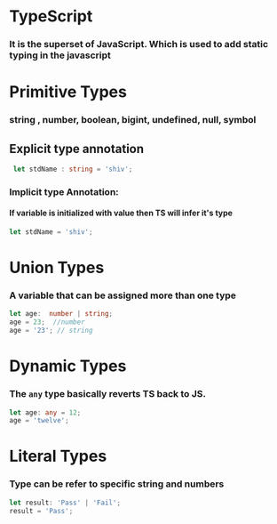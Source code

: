 # TypeScript
### It is the superset of JavaScript. Which is used to add static typing in the javascript

# Primitive Types
### string , number, boolean, bigint, undefined, null, symbol

## Explicit type annotation

```typescript
 let stdName : string = 'shiv'; 
```
### Implicit type Annotation: 
#### If variable is initialized with value then TS will infer it's type

```typescript
let stdName = 'shiv'; 
```

# Union Types
### A variable that can be assigned more than one type

```typescript
let age:  number | string;
age = 23;  //number 
age = '23'; // string
```

# Dynamic Types

### The `any` type basically reverts TS back to JS.

```typescript
let age: any = 12;
age = 'twelve';
```

# Literal Types
### Type can be refer to specific string and numbers
```typescript
let result: 'Pass' | 'Fail';
result = 'Pass';
```


